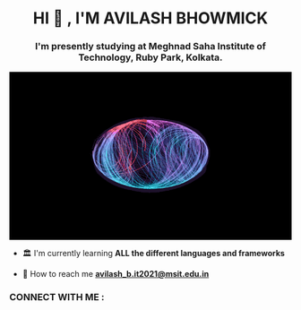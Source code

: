 <h1 align="center"> HI 🤙 , I'M AVILASH BHOWMICK</h1>

<h3 align="center"> I'm presently studying at Meghnad Saha Institute of Technology, Ruby Park, Kolkata.</h3>

<img align="center" alt="GIF" src="https://github.com/AvilashBhowmick12/last-task-3/blob/main/animated-gifs01.gif.crdownload" width="700" height="300" />

- 🏛️ I'm currently learning **ALL the different languages and frameworks**

- 📧 How to reach me **avilash_b.it2021@msit.edu.in**

<h3 align="left">CONNECT WITH ME :</h3>
<p align="left">
  <a href="
